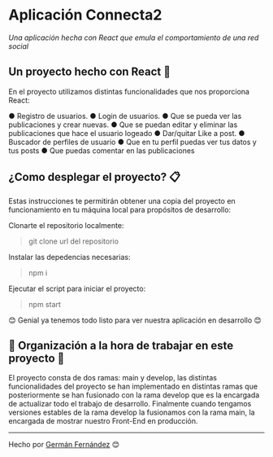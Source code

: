 # Aplicación Connecta2

_Una aplicación hecha con React que emula el comportamiento de una red social_

## Un proyecto hecho con React 🚀

En el proyecto utilizamos distintas funcionalidades que nos proporciona React:

● Registro de usuarios.
● Login de usuarios.
● Que se pueda ver las publicaciones y crear nuevas.
● Que se puedan editar y eliminar las publicaciones que hace el usuario logeado
● Dar/quitar Like a post.
● Buscador de perfiles de usuario
● Que en tu perfil puedas ver tus datos y tus posts
● Que puedas comentar en las publicaciones
  
## ¿Como desplegar el proyecto? 📋

Estas instrucciones te permitirán obtener una copia del proyecto en funcionamiento en tu máquina local para propósitos de desarrollo:

Clonarte el repositorio localmente:
> git clone url del repositorio

Instalar las depedencias necesarias:
> npm i

Ejecutar el script para iniciar el proyecto:
> npm start

😊 Genial ya tenemos todo listo para ver nuestra aplicación en desarrollo 😊

## 📌 Organización a la hora de trabajar en este proyecto 📌

El proyecto consta de dos ramas: main y develop, las distintas funcionalidades del proyecto se han implementado en distintas ramas que posteriormente se han fusionado con la rama develop que es la encargada de actualizar todo el trabajo de desarrollo. Finalmente cuando tengamos versiones estables de la rama develop la fusionamos con la rama main, la encargada de mostrar nuestro Front-End en producción.

---
Hecho por [Germán Fernández](https://github.com/GeerDev) 😊 